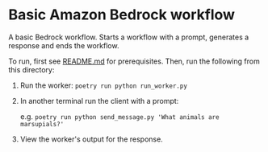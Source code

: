 # Basic Amazon Bedrock workflow

A basic Bedrock workflow. Starts a workflow with a prompt, generates a response and ends the workflow.

To run, first see [README.md](../README.md) for prerequisites. Then, run the following from this directory:

1. Run the worker: `poetry run python run_worker.py`
2. In another terminal run the client with a prompt:

    e.g. `poetry run python send_message.py 'What animals are marsupials?'`

3. View the worker's output for the response.